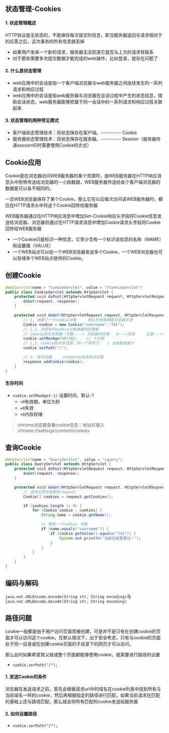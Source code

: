 ## 状态管理-Cookies

#### 1. 状态管理概述

HTTP协议是无状态的，不能保存每次提交的信息，即当服务器返回与请求相对于的应答之后，这次事务的所有信息就丢掉

- 如果用户发来一个新的请求，服务器无法知道它是否与上次的请求有联系
- 对于那些需要多次提交数据才能完成的web操作，比如登录，就存在问题了

#### 2. 什么是状态管理

- web应用中的会话是指一个客户端浏览器与web服务器之间连续发生的一系列请求和响应过程
- web应用中的会话是指web服务器与浏览器在会话过程中产生的状态信息，借助会话状态，web服务器能够把属于同一会话中的一系列请求和响应过程关联起来

#### 3. 状态管理的两种常见模式

- 客户端状态管理技术：将状态保存在客户端。---------- Cookie
- 服务器状态管理技术：将状态保存在服务器。---------- Session（服务器传递sessionID时需要使用Cookie的方式）

## Cookie应用

Cookie是在浏览器访问WEB服务器的某个资源时，由WEB服务器在HTTP响应消息头中附带传送给浏览器的一小段数据，WEB服务器传送给各个客户端浏览器的数据是可以各不相同的。

一旦WEB浏览器保存了某个Cookie，那么它在以后每次访问该WEB服务器时，都应在HTTP请求头中将这个Cookie回传给服务器

WEB服务器通过在HTTP响应消息中增加Set-Cookie响应头字段将Cookie信息发送给浏览器，浏览器则通过在HTTP请求消息中增加Cookie请求头字段将Cookie回传给WEB服务器

- 一个Cookie只能标识一种信息，它至少含有一个标识该信息的名称（NAME）和设置值（VALUE）
- 一个WEB站点可以给一个WEB浏览器发送多个Cookie，一个WEB浏览器也可以存储多个WEB站点提供的Cookie。

## 创建Cookie

```java
@WebServlet(name = "CookieServlet", value = "/CookieServlet")
public class CookieServlet extends HttpServlet {
    protected void doPost(HttpServletRequest request, HttpServletResponse response) throws ServletException, IOException {
        doGet(request, response);
    }

    protected void doGet(HttpServletRequest request, HttpServletResponse response) throws ServletException, IOException {
        // 1. 创建了一个cookie对象     默认生命周期是浏览器关闭
        Cookie cookie = new Cookie("username","741");
        // 1.1、对现有的cookie对象做属性的更新
        // cookie的生命周期：负数----> 浏览器内存里   0--->失效     正数--->生效时间s
        cookie.setMaxAge(60*10);    // 十分钟
        // 1.2、cookie的共享范围：同一个项目下。  / 当前服务器下
        cookie.setPath("/");

        // 2. 给浏览器     response发送给浏览器
        response.addCookie(cookie);
    }
}
```

#### 生存时间

- `cookie.setMaxAge(-1)`	设置时间，默认-1
  - `>0`有效期，单位为秒
  - `=0`失效
  - `<0`内存存储

> chrome浏览器查看cookie信息：地址栏输入chrome://settings/content/cookies

## 查询Cookie

```java
@WebServlet(name = "QueryServlet", value = "/query")
public class QueryServlet extends HttpServlet {
    protected void doPost(HttpServletRequest request, HttpServletResponse response) throws ServletException, IOException {
        doGet(request, response);
    }

    protected void doGet(HttpServletRequest request, HttpServletResponse response) throws ServletException, IOException {
        // 请求头的信息都在request
        Cookie[] cookies = request.getCookies();

        if (cookies.length != 0) {
            for (Cookie cookie : cookies) {
                String name = cookie.getName();

                // 拿到一个cookie，判断
                if (name.equals("username")) {
                    if (cookie.getValue().equals("741")) {
                        System.out.println("当前已经登录过！");
                    }
                }
            }
        }
    }
}
```

## 编码与解码

`java.net.URLEncode.encode(String str, String encoding)`与`java.net.URLDecode.decode(String str, String encoding)`

## 路径问题

cookie一般都是由于用户访问页面而被创建，可是并不是只有在创建cookie的页面才可以访问这个cookie。在默认情况下，出于安全考虑，只有与cookie的页面处于同一目录或在创建cookie页面的子目录下的网页才可以访问。

那么此时如果希望其父级或整个页面都能够使用cookie，就需要进行路径的设置

- `cookie.serPath("/");`

#### 1. 发送Cookie的条件

浏览器在发送请求之前，首先会根据请求url中的域名在cookie列表中找到所有与当前域名一样的cookie，然后再根据指定的路径进行匹配，如果当前请求在匹配的基础上还与路径匹配，那么就会将所有匹配的cookie发送给服务器

#### 2. 如何设置路径

- `cookie.serPath("/");`

